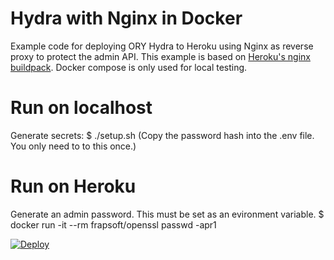 # Hydra with Nginx in Docker

Example code for deploying ORY Hydra to Heroku using Nginx as reverse proxy to protect the admin API. This example is based on [Heroku's nginx buildpack](https://github.com/heroku/heroku-buildpack-nginx).
Docker compose is only used for local testing.

# Run on localhost
Generate secrets: $ ./setup.sh
(Copy the password hash into the .env file. You only need to to this once.)

# Run on Heroku
Generate an admin password. This must be set as an evironment variable.
$ docker run -it --rm frapsoft/openssl passwd -apr1

[![Deploy](https://www.herokucdn.com/deploy/button.svg)](https://heroku.com/deploy?template=https://github.com/larsar/hydra-nginx-docker)


